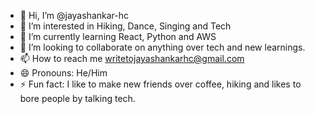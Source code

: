 - 👋 Hi, I’m @jayashankar-hc
- 👀 I’m interested in Hiking, Dance, Singing and Tech
- 🌱 I’m currently learning React, Python and AWS
- 💞️ I’m looking to collaborate on anything over tech and new learnings.
- 📫 How to reach me writetojayashankarhc@gmail.com
- 😄 Pronouns: He/Him
- ⚡ Fun fact: I like to make new friends over coffee, hiking and likes to bore people by talking tech.

<!---
jayashankar-hc/jayashankar-hc is a ✨ special ✨ repository because its `README.md` (this file) appears on your GitHub profile.
You can click the Preview link to take a look at your changes.
--->
